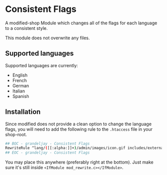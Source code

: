 # Consistent Flags

A modified-shop Module which changes all of the flags for each language to a consistent style.

This module does not overwrite any files.

## Supported languages

Supported languages are currently:

-   English
-   French
-   German
-   Italian
-   Spanish

## Installation

Since modified does not provide a clean option to change the language flags, you will need to add the following rule to the `.htaccess` file in your shop-root.

```sh
## BOC - grandeljay - Consistent Flags
RewriteRule ^lang/([[:alpha:]]+)/admin/images/icon.gif includes/external/grandeljay/consistent-flags/language/$1.png [L]
## EOC - grandeljay - Consistent Flags
```

You may place this anywhere (preferably right at the bottom). Just make sure it's still inside `<IfModule mod_rewrite.c></IfModule>`.

